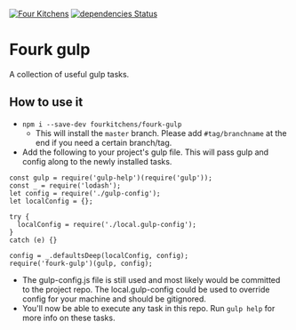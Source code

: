 [![Four Kitchens](https://img.shields.io/badge/4K-Four%20Kitchens-35AA4E.svg)](https://fourkitchens.com/)
[![dependencies Status](https://david-dm.org/fourkitchens/fourk-gulp/status.svg)](https://david-dm.org/fourkitchens/fourk-gulp)

# Fourk gulp
A collection of useful gulp tasks.

## How to use it
* `npm i --save-dev fourkitchens/fourk-gulp`
  * This will install the `master` branch. Please add `#tag/branchname` at the end if you need a certain branch/tag.
* Add the following to your project's gulp file. This will pass gulp and config along to the newly installed tasks.
```
const gulp = require('gulp-help')(require('gulp'));
const _ = require('lodash');
let config = require('./gulp-config');
let localConfig = {};

try {
  localConfig = require('./local.gulp-config');
}
catch (e) {}

config = _.defaultsDeep(localConfig, config);
require('fourk-gulp')(gulp, config);
```
* The gulp-config.js file is still used and most likely would be committed to the project repo. The local.gulp-config could be used to override config for your machine and should be gitignored.
* You'll now be able to execute any task in this repo. Run `gulp help` for more info on these tasks.

